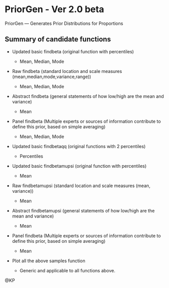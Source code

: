 # PriorGen - Ver 2.0 beta
 PriorGen — Generates Prior Distributions for Proportions  
## Summary of candidate functions
* Updated basic findbeta (original function with percentiles)
    + Mean, Median, Mode
* Raw findbeta (standard location and scale measures (mean,median,mode,variance,range))
    + Mean, Median, Mode
* Abstract findbeta (general statements of how low/high are the mean and variance)
    + Mean
* Panel findbeta (Multiple experts or sources of information contribute to define this prior, based on simple averaging)
    + Mean, Median, Mode
* Updated basic findbetaqq (original functions with 2 percentiles)
    + Percentiles
* Updated basic findbetamupsi (original function with percentiles)
    + Mean
* Raw findbetamupsi (standard location and scale measures (mean, variance))
    + Mean
* Abstract findbetamupsi (general statements of how low/high are the mean and variance)
    + Mean
* Panel findbeta (Multiple experts or sources of information contribute to define this prior, based on simple averaging)
    + Mean
    
* Plot all the above samples function
    + Generic and applicable to all functions above.
    
@KP
